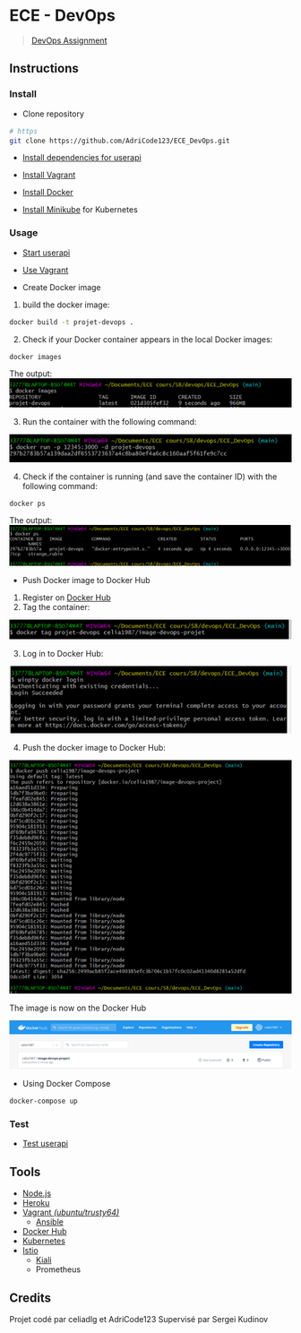 # ECE - DevOps

> [DevOps Assignment](https://github.com/adaltas/ece-devops-2022-spring/blob/master/PROJECT-INSTRUCTIONS.md)

## Instructions

### Install

- Clone repository

```sh
# https
git clone https://github.com/AdriCode123/ECE_DevOps.git
```

- [Install dependencies for userapi](./user-api/README.md#installation)

- [Install Vagrant](iac/README.md#prerequisite)

- [Install Docker](https://www.docker.com/get-started)

- [Install Minikube](https://minikube.sigs.k8s.io/docs/start/) for Kubernetes

### Usage

- [Start userapi](./user-api/README.md#usage)

- [Use Vagrant](iac/README.md#usage)

- Create Docker image

1. build the docker image:

```sh
docker build -t projet-devops .
```
2. Check if your Docker container appears in the local Docker images:

```sh
docker images
```
The output: 
![cmd](/image/docker_image_cmd.png)

3. Run the container with the following command:   

![cmd](/image/docker-run-cmd.png)

4. Check if the container is running (and save the container ID) with the following command:

```
docker ps
```

The output: 
![cmd](/image/docker-image-ps.png)


- Push Docker image to Docker Hub

1. Register on [Docker Hub](https://hub.docker.com/)
2. Tag the container:

![cmd](/image/Image-tag.png)

3. Log in to Docker Hub:

![cmd](/image/docker-login.png)

4. Push the docker image to Docker Hub:

![cmd](/image/docker-image-push.png)

The image is now on the Docker Hub 

![cmd](/image/docker-hub.png)


- Using Docker Compose

```sh
docker-compose up
```

### Test

- [Test userapi](./user-api/README.md#testing)

## Tools

- [Node.js](https://nodejs.org/en/)
- [Heroku](https://project-dev-ops.herokuapp.com/)
- [Vagrant _(ubuntu/trusty64)_](https://www.vagrantup.com/)
    - [Ansible](https://docs.ansible.com/ansible/latest/index.html)
- [Docker Hub](https://hub.docker.com)
- [Kubernetes](https://kubernetes.io/)
- [Istio](https://istio.io/)
    - [Kiali](https://kiali.io/)
    - Prometheus

## Credits

Projet codé par celiadlg et AdriCode123
Supervisé par Sergei Kudinov